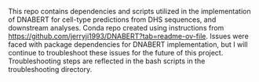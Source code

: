 This repo contains dependencies and scripts utilized in the implementation of DNABERT for cell-type predictions from DHS sequences, and downstream analyses. Conda repo created using instructions from https://github.com/jerryji1993/DNABERT?tab=readme-ov-file.
Issues were faced with package dependencies for DNABERT implementation, but I will continue to troubleshoot these issues for the future of this project. Troubleshooting steps are reflected in the bash scripts in the troubleshooting directory.
